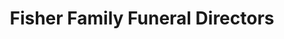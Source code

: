 ---
title: "Fisher Family Funeral Directors"
url: /croydon/fisher-family-funeral-directors/
shop: Bestattungen
---